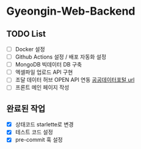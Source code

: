 # Gyeongin-Web-Backend

## TODO List

- [ ] Docker 설정
- [ ] Github Actions 설정 / 배포 자동화 설정
- [ ] MongoDB 빅데이터 DB 구축
- [ ] 엑셀파일 업로드 API 구현
- [ ] 조달 데이터 허브 OPEN API 연동 [공공데이터포털 url](https://www.data.go.kr/data/15058815/openapi.do#tab_layer_detail_function)
- [ ] 프론트 메인 페이지 작성

## 완료된 작업

- [x] 상태코드 starlette로 변경
- [x] 테스트 코드 설정
- [x] pre-commit 훅 설정
